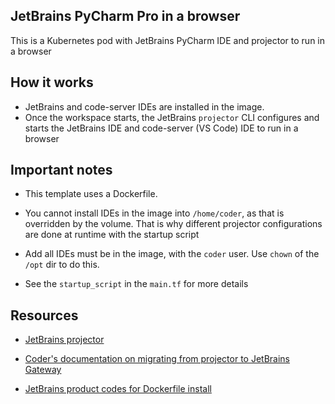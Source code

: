 ## JetBrains PyCharm Pro in a browser

This is a Kubernetes pod with JetBrains PyCharm IDE and projector to run in a browser

## How it works

- JetBrains and code-server IDEs are installed in the image.
- Once the workspace starts, the JetBrains `projector` CLI configures and starts the JetBrains IDE and code-server (VS Code) IDE to run in a browser

## Important notes

- This template uses a Dockerfile.

- You cannot install IDEs in the image into `/home/coder`, as that is overridden by the volume. That is why different projector configurations are done at runtime with the startup script

- Add all IDEs must be in the image, with the `coder` user. Use `chown` of the `/opt` dir to do this.

- See the `startup_script` in the `main.tf` for more details

## Resources

- [JetBrains projector](https://lp.jetbrains.com/projector/)

- [Coder's documentation on migrating from projector to JetBrains Gateway](https://coder.com/docs/v2/latest/ides/gateway)

- [JetBrains product codes for Dockerfile install](https://plugins.jetbrains.com/docs/marketplace/product-codes.html)